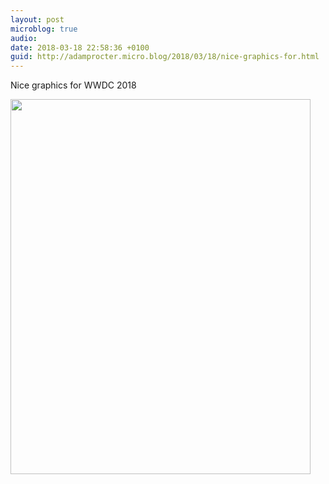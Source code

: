 ```yaml
---
layout: post
microblog: true
audio: 
date: 2018-03-18 22:58:36 +0100
guid: http://adamprocter.micro.blog/2018/03/18/nice-graphics-for.html
---
```

Nice graphics for WWDC 2018

<img src="http://discursive.adamprocter.co.uk/uploads/2018/1222f76cb5.jpg" width="480" height="600" />
